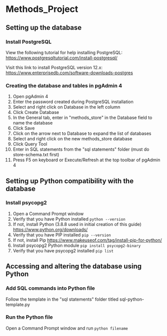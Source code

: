 # Methods_Project

## Setting up the database
### Install PostgreSQL
View the following tutorial for help installing PostgreSQL:  
https://www.postgresqltutorial.com/install-postgresql/  

Visit this link to install PostgreSQL version 12.x:  
https://www.enterprisedb.com/software-downloads-postgres  

### Creating the database and tables in pgAdmin 4
1. Open pgAdmin 4
2. Enter the password created during PostgreSQL installation
3. Select and right click on Database in the left column
4. Click Create Database
5. In the General tab, enter in "methods_store" in the Database field to name the database
6. Click Save
7. Click on the arrow next to Database to expand the list of databases
8. Select and right click on the new methods_store database
9. Click Query Tool
10. Enter in SQL statements from the "sql statements" folder (must do store-schema.txt first)
11. Press F5 on keyboard or Execute/Refresh at the top toolbar of pgAdmin 4

## Setting up Python compatibility with the database
### Install psycopg2
1. Open a Command Prompt window
2. Verify that you have Python installed
`python --version`
3. If not, install Python (3.8.8 used in initial creation of this guide)
https://www.python.org/downloads/
4. Verify that you have PIP installed 
`pip --version`
5. If not, install Pip
https://www.makeuseof.com/tag/install-pip-for-python/
6. Install psycopg2 Python module
`pip install psycopg2-binary`
7. Verify that you have psycopg2 installed
`pip list`

## Accessing and altering the database using Python
### Add SQL commands into Python file
Follow the template in the "sql statements" folder titled sql-python-template.py
### Run the Python file
Open a Command Prompt window and run `python filename`
